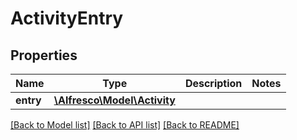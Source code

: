 # ActivityEntry

## Properties
Name | Type | Description | Notes
------------ | ------------- | ------------- | -------------
**entry** | [**\Alfresco\Model\Activity**](Activity.md) |  | 

[[Back to Model list]](../README.md#documentation-for-models) [[Back to API list]](../README.md#documentation-for-api-endpoints) [[Back to README]](../README.md)


